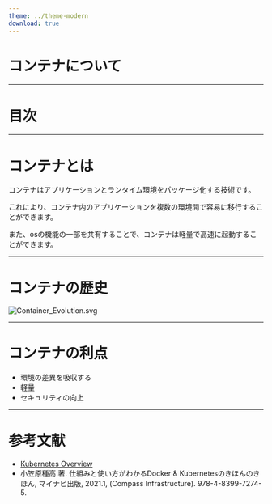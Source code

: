```yaml
---
theme: ../theme-modern
download: true
---
```


# コンテナについて

---

# 目次

<Toc maxDepth="1"></Toc>

---

# コンテナとは

コンテナはアプリケーションとランタイム環境をパッケージ化する技術です。

これにより、コンテナ内のアプリケーションを複数の環境間で容易に移行することができます。

また、osの機能の一部を共有することで、コンテナは軽量で高速に起動することができます。


---

# コンテナの歴史

![Container_Evolution.svg](https://kubernetes.io/images/docs/Container_Evolution.svg)

---

# コンテナの利点

- 環境の差異を吸収する
- 軽量
- セキュリティの向上

---

# 参考文献

- [Kubernetes Overview](https://kubernetes.io/docs/concepts/overview/what-is-kubernetes/)
- 小笠原種高 著. 仕組みと使い方がわかるDocker & Kubernetesのきほんのきほん, マイナビ出版, 2021.1, (Compass Infrastructure). 978-4-8399-7274-5. 